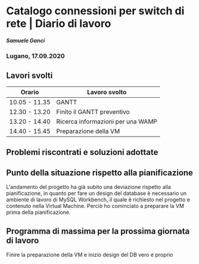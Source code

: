 

# Catalogo connessioni per switch di rete | Diario di lavoro
##### Samuele Ganci
### Lugano, 17.09.2020

## Lavori svolti


|Orario        |Lavoro svolto                 |
|--------------|------------------------------|
|10.05 - 11.35 |GANTT                         |
|12.30 - 13.20 |Finito il GANTT preventivo    |
|13.20 - 14.40 |Ricerca informazioni per una WAMP |
|14.40 - 15.45 |Preparazione della VM         |

##  Problemi riscontrati e soluzioni adottate


##  Punto della situazione rispetto alla pianificazione
L'andamento del progetto ha già subito una deviazione rispetto alla pianificazione, in quanto per fare un design del database è necessario un ambiente di lavoro di MySQL Workbench, il quale è richiesto nel progetto e contenuto nella Virtual Machine. Perciò ho cominciato a preparare la VM prima della pianificazione.

## Programma di massima per la prossima giornata di lavoro
Finire la preparazione della VM e inizio design del DB vero e proprio
